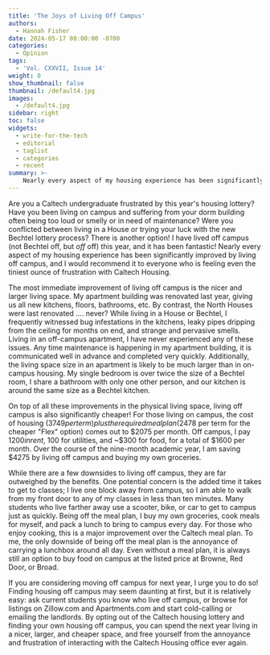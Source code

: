 ```yaml
---
title: 'The Joys of Living Off Campus'
authors:
  - Hannah Fisher
date: 2024-05-17 08:00:00 -0700
categories:
  - Opinion
tags:
  - 'Vol. CXXVII, Issue 14'
weight: 0
show_thumbnail: false
thumbnail: /default4.jpg
images:
  - /default4.jpg
sidebar: right
toc: false
widgets:
  - write-for-the-tech
  - editorial
  - taglist
  - categories
  - recent
summary: >-
    Nearly every aspect of my housing experience has been significantly improved by living off campus, and I would recommend it to everyone who is feeling even the tiniest ounce of frustration with Caltech Housing.
---
```


Are you a Caltech undergraduate frustrated by this year's housing lottery? Have you been living on campus and suffering from your dorm building often being too loud or smelly or in need of maintenance? Were you conflicted between living in a House or trying your luck with the new Bechtel lottery process? There is another option! I have lived off campus (not Bechtel off, but *off* off) this year, and it has been fantastic! Nearly every aspect of my housing experience has been significantly improved by living off campus, and I would recommend it to everyone who is feeling even the tiniest ounce of frustration with Caltech Housing.

The most immediate improvement of living off campus is the nicer and larger living space. My apartment building was renovated last year, giving us all new kitchens, floors, bathrooms, etc. By contrast, the North Houses were last renovated …. never? While living in a House or Bechtel, I frequently witnessed bug infestations in the kitchens, leaky pipes dripping from the ceiling for months on end, and strange and pervasive smells. Living in an off-campus apartment, I have never experienced any of these issues. Any time maintenance is happening in my apartment building, it is communicated well in advance and completed very quickly. Additionally, the living space size in an apartment is likely to be much larger than in on-campus housing. My single bedroom is over twice the size of a Bechtel room, I share a bathroom with only one other person, and our kitchen is around the same size as a Bechtel kitchen.

On top of all these improvements in the physical living space, living off campus is also significantly cheaper! For those living on campus, the cost of housing ($3749 per term) plus the required meal plan ($2478 per term for the cheaper "Flex" option) comes out to $2075 per month. Off campus, I pay $1200 in rent, ~$100 for utilities, and ~$300 for food, for a total of $1600 per month. Over the course of the nine-month academic year, I am saving $4275 by living off campus and buying my own groceries.

While there are a few downsides to living off campus, they are far outweighed by the benefits. One potential concern is the added time it takes to get to classes; I live one block away from campus, so I am able to walk from my front door to any of my classes in less than ten minutes. Many students who live farther away use a scooter, bike, or car to get to campus just as quickly. Being off the meal plan, I buy my own groceries, cook meals for myself, and pack a lunch to bring to campus every day. For those who enjoy cooking, this is a major improvement over the Caltech meal plan. To me, the only downside of being off the meal plan is the annoyance of carrying a lunchbox around all day. Even without a meal plan, it is always still an option to buy food on campus at the listed price at Browne, Red Door, or Broad.

If you are considering moving off campus for next year, I urge you to do so! Finding housing off campus may seem daunting at first, but it is relatively easy: ask current students you know who live off campus, or browse for listings on Zillow.com and Apartments.com and start cold-calling or emailing the landlords. By opting out of the Caltech housing lottery and finding your own housing off campus, you can spend the next year living in a nicer, larger, and cheaper space, and free yourself from the annoyance and frustration of interacting with the Caltech Housing office ever again.